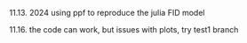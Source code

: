 11.13. 2024
using ppf to reproduce the julia FID model

11.16.
the code can work, but issues with plots, try test1 branch

